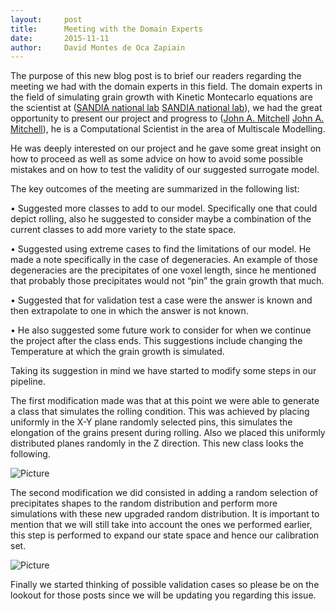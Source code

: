 ```yaml
---
layout:     post
title:      Meeting with the Domain Experts
date:       2015-11-11
author:     David Montes de Oca Zapiain
---
```


The purpose of this new blog post is to brief our readers regarding the meeting we had with the domain experts in this field.
The domain experts in the field of simulating grain growth with Kinetic Montecarlo equations are the scientist at ([SANDIA national lab] [SANDIA national lab]), we had the great opportunity to present our project and progress to ([John A. Mitchell] [John A. Mitchell]), he is a Computational Scientist in the area of Multiscale Modelling. 

He was deeply interested on our project and he gave some great insight on how to proceed as well as some advice on how to avoid some possible mistakes and on how to test the validity of our suggested surrogate model. 


The key outcomes of the meeting are summarized in the following list:


•	Suggested more classes to add to our model. Specifically one that could depict rolling, also he suggested to consider maybe a combination of the current classes to add more variety to the state space. 

•	Suggested using extreme cases to find the limitations of our model. He made a note specifically in the case of degeneracies. An example of those degeneracies are the precipitates of one voxel length, since he mentioned that probably those precipitates would not “pin” the grain growth that much. 


•	Suggested that for validation test a case were the answer is known and then extrapolate to one in which the answer is not known.

•	He also suggested some future work to consider for when we continue the project after the class ends. This suggestions include changing the Temperature at which the grain growth is simulated.

Taking its suggestion in mind we have started to modify some steps in our pipeline. 


The first modification made was that at this point we were able to generate a class that simulates the rolling condition. This was achieved by placing uniformly in the X-Y plane randomly selected pins, this simulates the elongation of the grains present during rolling. Also we placed this uniformly distributed planes randomly in the Z direction. This new class looks the following.

![Picture](https://cloud.githubusercontent.com/assets/12492589/11170295/d42c56f2-8b9d-11e5-8423-44eb6be7047d.JPG)


The second modification we did consisted in adding a random selection of precipitates shapes to the random distribution and perform more simulations with these new upgraded random distribution. It is important to mention that we will still take into account the ones we performed earlier, this step is performed to expand our state space and hence our calibration set.

![Picture](https://cloud.githubusercontent.com/assets/12492589/11170304/20ea26ae-8b9e-11e5-94cb-c10caef9b275.JPG)

Finally we started thinking of possible validation cases so please be on the lookout for those posts since we will be updating you regarding this issue.


[SANDIA national lab]:http://www.sandia.gov/
[John A. Mitchell]:https://cfwebprod.sandia.gov/cfdocs/CompResearch/templates/insert/profile.cfm?snl_id=13850
